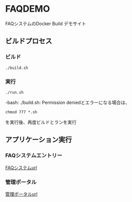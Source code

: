 # FAQDEMO

FAQシステムのDocker Build デモサイト


## ビルドプロセス

### ビルド
```./build.sh```
### 実行
```./run.sh```

-bash: ./build.sh: Permission deniedとエラーになる場合は、

```chmod 777 *.sh```

を実行後、再度ビルドとランを実行

## アプリケーション実行

### FAQシステムエントリー

[FAQシステムurl](http://localhost:52775/csp/user/FAQ.FAQApp.cls?IRISUsername=_system&IRISPassword=demosystem)

### 管理ポータル

[管理ポータルurl](http://localhost:52775/csp/sys/%25CSP.Portal.Home.zen?IRISUsername=_system&IRISPassword=demosystem)
